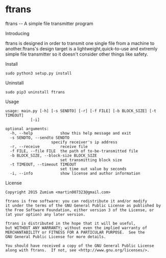 # ftrans

ftrans -- A simple file transmitter program

Introducing

ftrans is designed in order to transmit one single file from a machine
to another.ftrans's design target is a lightweight,quick-to-use and
extremly simple file transmitter so it doesn't consider other things
like safety.

Install

	sudo python3 setup.py install

Uninstall

	sudo pip3 uninstall ftrans

Usage

	usage: main.py [-h] [-s SENDTO] [-r] [-f FILE] [-b BLOCK_SIZE] [-t TIMEOUT]
               [-i]

	optional arguments:
	  -h, --help            show this help message and exit
	  -s SENDTO, --sendto SENDTO
                        specify receiver's ip address
	  -r, --receive         receive file
	  -f FILE, --file FILE  the path of to-be-transmitted file
	  -b BLOCK_SIZE, --block-size BLOCK_SIZE
	                        set transmitting block size
	  -t TIMEOUT, --timeout TIMEOUT
	                        set time out value by seconds
	  -i, --info            show license and author information

License

	Copyright 2015 Zumium <martin007323@gmail.com>
	
	ftrans is free software: you can redistribute it and/or modify
	it under the terms of the GNU General Public License as published by
	the Free Software Foundation, either version 3 of the License, or
	(at your option) any later version.
	
	ftrans is distributed in the hope that it will be useful,
	but WITHOUT ANY WARRANTY; without even the implied warranty of
	MERCHANTABILITY or FITNESS FOR A PARTICULAR PURPOSE.  See the
	GNU General Public License for more details.
	
	You should have received a copy of the GNU General Public License
	along with ftrans.  If not, see <http://www.gnu.org/licenses/>.
